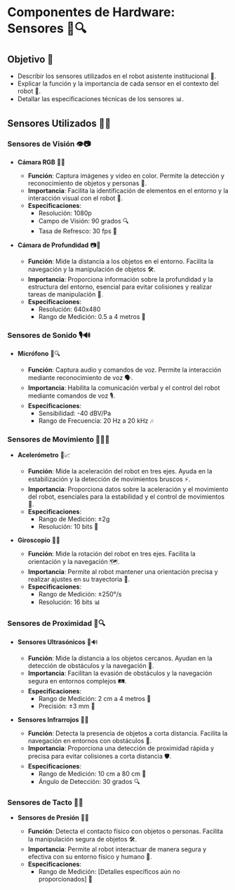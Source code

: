 # Componentes de Hardware: Sensores 📡🔍

## Objetivo 🎯

- Describir los sensores utilizados en el robot asistente institucional 🤖.
- Explicar la función y la importancia de cada sensor en el contexto del robot 🧠.
- Detallar las especificaciones técnicas de los sensores 📊.

## Sensores Utilizados 📡🔧

### Sensores de Visión 👁️📷

- **Cámara RGB** 📸🌈

  - **Función**: Captura imágenes y video en color. Permite la detección y reconocimiento de objetos y personas 🧩.
  - **Importancia**: Facilita la identificación de elementos en el entorno y la interacción visual con el robot 🤖.
  - **Especificaciones**:
    - Resolución: 1080p
    - Campo de Visión: 90 grados 🔍
    - Tasa de Refresco: 30 fps 🎥

- **Cámara de Profundidad** 📷🔭

  - **Función**: Mide la distancia a los objetos en el entorno. Facilita la navegación y la manipulación de objetos 🛠️.
  - **Importancia**: Proporciona información sobre la profundidad y la estructura del entorno, esencial para evitar colisiones y realizar tareas de manipulación 🧩.
  - **Especificaciones**:
    - Resolución: 640x480
    - Rango de Medición: 0.5 a 4 metros 📏

### Sensores de Sonido 🎙️🔊

- **Micrófono** 🎤🔍

  - **Función**: Captura audio y comandos de voz. Permite la interacción mediante reconocimiento de voz 🗣️.
  - **Importancia**: Habilita la comunicación verbal y el control del robot mediante comandos de voz 🎙️.
  - **Especificaciones**:
    - Sensibilidad: -40 dBV/Pa
    - Rango de Frecuencia: 20 Hz a 20 kHz 🎶

### Sensores de Movimiento 🚶‍♂️🔄

- **Acelerómetro** 📏📈

  - **Función**: Mide la aceleración del robot en tres ejes. Ayuda en la estabilización y la detección de movimientos bruscos ⚡.
  - **Importancia**: Proporciona datos sobre la aceleración y el movimiento del robot, esenciales para la estabilidad y el control de movimientos 🧩.
  - **Especificaciones**:
    - Rango de Medición: ±2g
    - Resolución: 10 bits 🧮

- **Giroscopio** 🔄🧭

  - **Función**: Mide la rotación del robot en tres ejes. Facilita la orientación y la navegación 🗺️.
  - **Importancia**: Permite al robot mantener una orientación precisa y realizar ajustes en su trayectoria 🧭.
  - **Especificaciones**:
    - Rango de Medición: ±250°/s
    - Resolución: 16 bits 📊

### Sensores de Proximidad 📏🔍

- **Sensores Ultrasónicos** 📡🔊

  - **Función**: Mide la distancia a los objetos cercanos. Ayudan en la detección de obstáculos y la navegación 🚧.
  - **Importancia**: Facilitan la evasión de obstáculos y la navegación segura en entornos complejos 🛤️.
  - **Especificaciones**:
    - Rango de Medición: 2 cm a 4 metros 📏
    - Precisión: ±3 mm 📐

- **Sensores Infrarrojos** 🌟📡

  - **Función**: Detecta la presencia de objetos a corta distancia. Facilita la navegación en entornos con obstáculos 🚧.
  - **Importancia**: Proporciona una detección de proximidad rápida y precisa para evitar colisiones a corta distancia 🛡️.
  - **Especificaciones**:
    - Rango de Medición: 10 cm a 80 cm 📏
    - Ángulo de Detección: 30 grados 🔍

### Sensores de Tacto 🤲📏

- **Sensores de Presión** 🤲💨

  - **Función**: Detecta el contacto físico con objetos o personas. Facilita la manipulación segura de objetos 🛠️.
  - **Importancia**: Permite al robot interactuar de manera segura y efectiva con su entorno físico y humano 🤖.
  - **Especificaciones**:
    - Rango de Medición: [Detalles específicos aún no proporcionados] 📏
